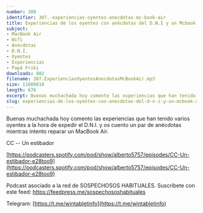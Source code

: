 ```yaml
---
number: 308
identifier: 307.-experiencias-oyentes-anecdotas-mc-book-air
title: Experiencias de los oyentes con anécdotas del D.N.I y un Mcbook Air
subject:
- MacBook Air
- Wifi
- Anécdotas
- D.N.I.
- Oyentes
- Experiencias
- Papá Friki
downloads: 802
filename: 307.ExperienciasOyentesAnecdotasMcBookAir.mp3
size: 11089818
length: 676
excerpt: Buenas muchachada hoy comento las experiencias que han tenido varios oyentes a la hora de expedir el D.N.I. y os cuento un par de anécodtas mientras intento reparar un mcBook Air
slug: experiencias-de-los-oyentes-con-anecdotas-del-d-n-i-y-un-mcbook-air
---
```

Buenas muchachada hoy comento las experiencias que han tenido varios oyentes a la hora de expedir el D.N.I. y os cuento un par de anécdotas mientras intento reparar un MacBook Air.

CC -- Un estibador

[https://podcasters.spotify.com/pod/show/alberto5757/episodes/CC-Un-estibador-e28too9](https://podcasters.spotify.com/pod/show/alberto5757/episodes/CC-Un-estibador-e28too9)

Podcast asociado a la red de SOSPECHOSOS HABITUALES. Suscríbete con este feed: https://feedpress.me/sospechososhabituales

Telegram: [https://t.me/wintabletinfo](https://t.me/wintabletinfo)